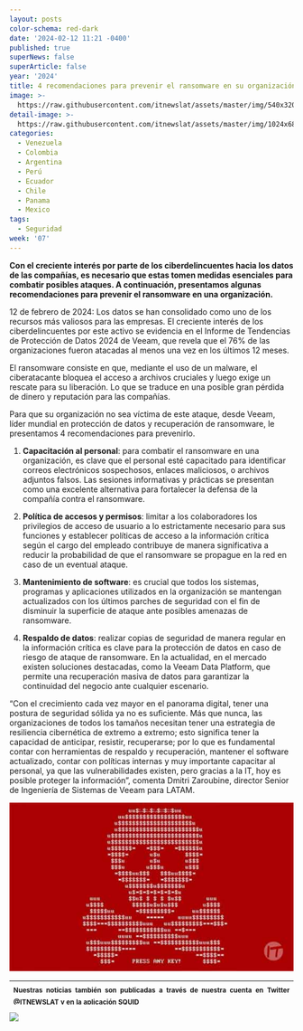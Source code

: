 ```yaml
---
layout: posts
color-schema: red-dark
date: '2024-02-12 11:21 -0400'
published: true
superNews: false
superArticle: false
year: '2024'
title: 4 recomendaciones para prevenir el ransomware en su organización
image: >-
  https://raw.githubusercontent.com/itnewslat/assets/master/img/540x320/Ramsonware-p.jpg
detail-image: >-
  https://raw.githubusercontent.com/itnewslat/assets/master/img/1024x680/Ramsonware-g.jpg
categories:
  - Venezuela
  - Colombia
  - Argentina
  - Perú
  - Ecuador
  - Chile
  - Panama
  - Mexico
tags:
  - Seguridad
week: '07'
---
```

**Con el creciente interés por parte de los ciberdelincuentes hacia los datos de las compañías, es necesario que estas tomen medidas esenciales para combatir posibles ataques. A continuación, presentamos algunas recomendaciones para prevenir el ransomware en una organización.**

12 de febrero de 2024: Los datos se han consolidado como uno de los recursos más valiosos para las empresas. El creciente interés de los ciberdelincuentes por este activo se evidencia en el Informe de Tendencias de Protección de Datos 2024 de Veeam, que revela que el 76% de las organizaciones fueron atacadas al menos una vez en los últimos 12 meses.

El ransomware consiste en que, mediante el uso de un malware, el ciberatacante bloquea el acceso a archivos cruciales y luego exige un rescate para su liberación. Lo que se traduce en una posible gran pérdida de dinero y reputación para las compañías.

Para que su organización no sea víctima de este ataque, desde Veeam, líder mundial en protección de datos y recuperación de ransomware, le presentamos 4 recomendaciones para prevenirlo.

1. **Capacitación al personal**: para combatir el ransomware en una organización, es clave que el personal esté capacitado para identificar correos electrónicos sospechosos, enlaces maliciosos, o archivos adjuntos falsos. Las sesiones informativas y prácticas se presentan como una excelente alternativa para fortalecer la defensa de la compañía contra el ransomware.

2. **Política de accesos y permisos**: limitar a los colaboradores los privilegios de acceso de usuario a lo estrictamente necesario para sus funciones y establecer políticas de acceso a la información crítica según el cargo del empleado contribuye de manera significativa a reducir la probabilidad de que el ransomware se propague en la red en caso de un eventual ataque.

3. **Mantenimiento de software**: es crucial que todos los sistemas, programas y aplicaciones utilizados en la organización se mantengan actualizados con los últimos parches de seguridad con el fin de disminuir la superficie de ataque ante posibles amenazas de ransomware.

4. **Respaldo de datos**: realizar copias de seguridad de manera regular en la información crítica es clave para la protección de datos en caso de riesgo de ataque de ransomware. En la actualidad, en el mercado existen soluciones destacadas, como la Veeam Data Platform, que permite una recuperación masiva de datos para garantizar la continuidad del negocio ante cualquier escenario.

“Con el crecimiento cada vez mayor en el panorama digital, tener una postura de seguridad sólida ya no es suficiente. Más que nunca, las organizaciones de todos los tamaños necesitan tener una estrategia de resiliencia cibernética de extremo a extremo; esto significa tener la capacidad de anticipar, resistir, recuperarse; por lo que es fundamental contar con herramientas de respaldo y recuperación, mantener el software actualizado, contar con políticas internas y muy importante capacitar al personal, ya que las vulnerabilidades existen, pero gracias a la IT, hoy es posible proteger la información”, comenta Dmitri Zaroubine, director Senior de Ingeniería de Sistemas de Veeam para LATAM.

![](https://raw.githubusercontent.com/itnewslat/assets/master/img/540x320/Ramsonware-p.jpg)

<table style="height: 42px;" width="569">
<tbody>
<tr>
<td style="text-align: justify;"><sub><strong>Nuestras noticias también son publicadas a través de nuestra cuenta en Twitter <a href="https://twitter.com/itnewslat?lang=es">@ITNEWSLAT</a> y en la aplicación <a href="https://squidapp.co/en/">SQUID</a></strong></sub></td>
</tr>
</tbody>
</table>

<img src="https://tracker.metricool.com/c3po.jpg?hash=56f88a41e39ab42c063cc51676587a04"/>
